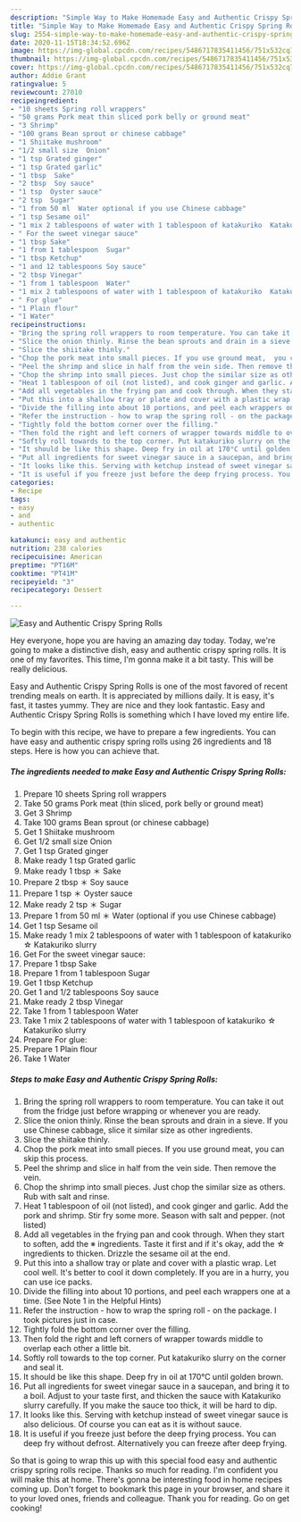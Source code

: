 ```yaml
---
description: "Simple Way to Make Homemade Easy and Authentic Crispy Spring Rolls"
title: "Simple Way to Make Homemade Easy and Authentic Crispy Spring Rolls"
slug: 2554-simple-way-to-make-homemade-easy-and-authentic-crispy-spring-rolls
date: 2020-11-15T18:34:52.696Z
image: https://img-global.cpcdn.com/recipes/5486717835411456/751x532cq70/easy-and-authentic-crispy-spring-rolls-recipe-main-photo.jpg
thumbnail: https://img-global.cpcdn.com/recipes/5486717835411456/751x532cq70/easy-and-authentic-crispy-spring-rolls-recipe-main-photo.jpg
cover: https://img-global.cpcdn.com/recipes/5486717835411456/751x532cq70/easy-and-authentic-crispy-spring-rolls-recipe-main-photo.jpg
author: Addie Grant
ratingvalue: 5
reviewcount: 27010
recipeingredient:
- "10 sheets Spring roll wrappers"
- "50 grams Pork meat thin sliced pork belly or ground meat"
- "3 Shrimp"
- "100 grams Bean sprout or chinese cabbage"
- "1 Shiitake mushroom"
- "1/2 small size  Onion"
- "1 tsp Grated ginger"
- "1 tsp Grated garlic"
- "1 tbsp  Sake"
- "2 tbsp  Soy sauce"
- "1 tsp  Oyster sauce"
- "2 tsp  Sugar"
- "1 from 50 ml  Water optional if you use Chinese cabbage"
- "1 tsp Sesame oil"
- "1 mix 2 tablespoons of water with 1 tablespoon of katakuriko  Katakuriko slurry"
- " For the sweet vinegar sauce"
- "1 tbsp Sake"
- "1 from 1 tablespoon  Sugar"
- "1 tbsp Ketchup"
- "1 and 12 tablespoons Soy sauce"
- "2 tbsp Vinegar"
- "1 from 1 tablespoon  Water"
- "1 mix 2 tablespoons of water with 1 tablespoon of katakuriko  Katakuriko slurry"
- " For glue"
- "1 Plain flour"
- "1 Water"
recipeinstructions:
- "Bring the spring roll wrappers to room temperature. You can take it out from the fridge just before wrapping or whenever you are ready."
- "Slice the onion thinly. Rinse the bean sprouts and drain in a sieve. If you use Chinese cabbage, slice it similar size as other ingredients."
- "Slice the shiitake thinly."
- "Chop the pork meat into small pieces. If you use ground meat,  you can skip this process."
- "Peel the shrimp and slice in half from the vein side. Then remove the vein."
- "Chop the shrimp into small pieces. Just chop the similar size as others. Rub with salt and rinse."
- "Heat 1 tablespoon of oil (not listed), and cook ginger and garlic. Add the pork and shrimp. Stir fry some more. Season with salt and pepper. (not listed)"
- "Add all vegetables in the frying pan and cook through. When they start to soften, add the ※ ingredients. Taste it first and if it&#39;s okay, add the ☆ ingredients to thicken. Drizzle the sesame oil at the end."
- "Put this into a shallow tray or plate and cover with a plastic wrap. Let cool well. It&#39;s better to cool it down completely. If you are in a hurry, you can use ice packs."
- "Divide the filling into about 10 portions, and peel each wrappers one at a time. (See Note 1 in the Helpful Hints)"
- "Refer the instruction - how to wrap the spring roll - on the package. I took pictures just in case."
- "Tightly fold the bottom corner over the filling."
- "Then fold the right and left corners of wrapper towards middle to overlap each other a little bit."
- "Softly roll towards to the top corner. Put katakuriko slurry on the corner and seal it."
- "It should be like this shape. Deep fry in oil at 170°C until golden brown."
- "Put all ingredients for sweet vinegar sauce in a saucepan, and bring it to a boil. Adjust to your taste first, and thicken the sauce with Katakuriko slurry carefully. If you make the sauce too thick, it will be hard to dip."
- "It looks like this. Serving with ketchup instead of sweet vinegar sauce is also delicious. Of course you can eat as it is without sauce."
- "It is useful if you freeze just before the deep frying process. You can deep fry without defrost. Alternatively you can freeze after deep frying."
categories:
- Recipe
tags:
- easy
- and
- authentic

katakunci: easy and authentic 
nutrition: 238 calories
recipecuisine: American
preptime: "PT16M"
cooktime: "PT41M"
recipeyield: "3"
recipecategory: Dessert

---
```



![Easy and Authentic Crispy Spring Rolls](https://img-global.cpcdn.com/recipes/5486717835411456/751x532cq70/easy-and-authentic-crispy-spring-rolls-recipe-main-photo.jpg)

Hey everyone, hope you are having an amazing day today. Today, we're going to make a distinctive dish, easy and authentic crispy spring rolls. It is one of my favorites. This time, I'm gonna make it a bit tasty. This will be really delicious.



Easy and Authentic Crispy Spring Rolls is one of the most favored of recent trending meals on earth. It is appreciated by millions daily. It is easy, it's fast, it tastes yummy. They are nice and they look fantastic. Easy and Authentic Crispy Spring Rolls is something which I have loved my entire life.


To begin with this recipe, we have to prepare a few ingredients. You can have easy and authentic crispy spring rolls using 26 ingredients and 18 steps. Here is how you can achieve that.

<!--inarticleads1-->

##### The ingredients needed to make Easy and Authentic Crispy Spring Rolls:

1. Prepare 10 sheets Spring roll wrappers
1. Take 50 grams Pork meat (thin sliced, pork belly or ground meat)
1. Get 3 Shrimp
1. Take 100 grams Bean sprout (or chinese cabbage)
1. Get 1 Shiitake mushroom
1. Get 1/2 small size  Onion
1. Get 1 tsp Grated ginger
1. Make ready 1 tsp Grated garlic
1. Make ready 1 tbsp ＊ Sake
1. Prepare 2 tbsp ＊ Soy sauce
1. Prepare 1 tsp ＊ Oyster sauce
1. Make ready 2 tsp ＊ Sugar
1. Prepare 1 from 50 ml ＊ Water (optional if you use Chinese cabbage)
1. Get 1 tsp Sesame oil
1. Make ready 1 mix 2 tablespoons of water with 1 tablespoon of katakuriko ☆ Katakuriko slurry
1. Get  For the sweet vinegar sauce:
1. Prepare 1 tbsp Sake
1. Prepare 1 from 1 tablespoon  Sugar
1. Get 1 tbsp Ketchup
1. Get 1 and 1/2 tablespoons Soy sauce
1. Make ready 2 tbsp Vinegar
1. Take 1 from 1 tablespoon  Water
1. Take 1 mix 2 tablespoons of water with 1 tablespoon of katakuriko ☆ Katakuriko slurry
1. Prepare  For glue:
1. Prepare 1 Plain flour
1. Take 1 Water




<!--inarticleads2-->

##### Steps to make Easy and Authentic Crispy Spring Rolls:

1. Bring the spring roll wrappers to room temperature. You can take it out from the fridge just before wrapping or whenever you are ready.
1. Slice the onion thinly. Rinse the bean sprouts and drain in a sieve. If you use Chinese cabbage, slice it similar size as other ingredients.
1. Slice the shiitake thinly.
1. Chop the pork meat into small pieces. If you use ground meat,  you can skip this process.
1. Peel the shrimp and slice in half from the vein side. Then remove the vein.
1. Chop the shrimp into small pieces. Just chop the similar size as others. Rub with salt and rinse.
1. Heat 1 tablespoon of oil (not listed), and cook ginger and garlic. Add the pork and shrimp. Stir fry some more. Season with salt and pepper. (not listed)
1. Add all vegetables in the frying pan and cook through. When they start to soften, add the ※ ingredients. Taste it first and if it&#39;s okay, add the ☆ ingredients to thicken. Drizzle the sesame oil at the end.
1. Put this into a shallow tray or plate and cover with a plastic wrap. Let cool well. It&#39;s better to cool it down completely. If you are in a hurry, you can use ice packs.
1. Divide the filling into about 10 portions, and peel each wrappers one at a time. (See Note 1 in the Helpful Hints)
1. Refer the instruction - how to wrap the spring roll - on the package. I took pictures just in case.
1. Tightly fold the bottom corner over the filling.
1. Then fold the right and left corners of wrapper towards middle to overlap each other a little bit.
1. Softly roll towards to the top corner. Put katakuriko slurry on the corner and seal it.
1. It should be like this shape. Deep fry in oil at 170°C until golden brown.
1. Put all ingredients for sweet vinegar sauce in a saucepan, and bring it to a boil. Adjust to your taste first, and thicken the sauce with Katakuriko slurry carefully. If you make the sauce too thick, it will be hard to dip.
1. It looks like this. Serving with ketchup instead of sweet vinegar sauce is also delicious. Of course you can eat as it is without sauce.
1. It is useful if you freeze just before the deep frying process. You can deep fry without defrost. Alternatively you can freeze after deep frying.




So that is going to wrap this up with this special food easy and authentic crispy spring rolls recipe. Thanks so much for reading. I'm confident you will make this at home. There's gonna be interesting food in home recipes coming up. Don't forget to bookmark this page in your browser, and share it to your loved ones, friends and colleague. Thank you for reading. Go on get cooking!
